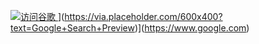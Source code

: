 <a href="https://www.google.com" target="_blank">   <img src="https://img.shields.io/badge/访问谷歌-立即搜索-blue?style=for-the-badge&logo=google" alt="访问谷歌"> </a>
](https://via.placeholder.com/600x400?text=Google+Search+Preview)](https://www.google.com)
